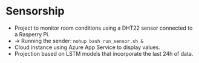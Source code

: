 # Sensorship
- Project to monitor room conditions using a DHT22 sensor connected to a Rasperry Pi.
- -> Running the sender: `nohup bash run_sensor.sh &`
- Cloud instance using Azure App Service to display values.
- Projection based on LSTM models that incorporate the last 24h of data.

